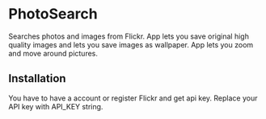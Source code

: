 # PhotoSearch
Searches photos and images from Flickr.
App lets you save original high quality images and lets you save images as wallpaper.
App lets you zoom and move around pictures.

## Installation

You have to have a account or register Flickr and get api key. Replace your API key with API_KEY string.
